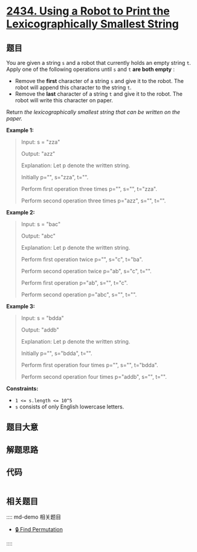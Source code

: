 # [2434. Using a Robot to Print the Lexicographically Smallest String](https://leetcode.com/problems/using-a-robot-to-print-the-lexicographically-smallest-string/)

## 题目

You are given a string `s` and a robot that currently holds an empty string
`t`. Apply one of the following operations until `s` and `t` **are both
empty** :

- Remove the **first** character of a string `s` and give it to the robot. The robot will append this character to the string `t`.
- Remove the **last** character of a string `t` and give it to the robot. The robot will write this character on paper.

Return _the lexicographically smallest string that can be written on the
paper._

**Example 1:**

> Input: s = "zza"
>
> Output: "azz"
>
> Explanation: Let p denote the written string.
>
> Initially p="", s="zza", t="".
>
> Perform first operation three times p="", s="", t="zza".
>
> Perform second operation three times p="azz", s="", t="".

**Example 2:**

> Input: s = "bac"
>
> Output: "abc"
>
> Explanation: Let p denote the written string.
>
> Perform first operation twice p="", s="c", t="ba".
>
> Perform second operation twice p="ab", s="c", t="".
>
> Perform first operation p="ab", s="", t="c".
>
> Perform second operation p="abc", s="", t="".

**Example 3:**

> Input: s = "bdda"
>
> Output: "addb"
>
> Explanation: Let p denote the written string.
>
> Initially p="", s="bdda", t="".
>
> Perform first operation four times p="", s="", t="bdda".
>
> Perform second operation four times p="addb", s="", t="".

**Constraints:**

- `1 <= s.length <= 10^5`
- `s` consists of only English lowercase letters.

## 题目大意

## 解题思路

## 代码

```javascript

```

## 相关题目

:::: md-demo 相关题目

- [🔒 Find Permutation](https://leetcode.com/problems/find-permutation)

::::
